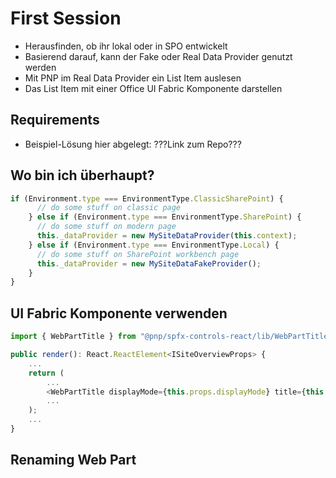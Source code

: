# First Session
* Herausfinden, ob ihr lokal oder in SPO entwickelt
* Basierend darauf, kann der Fake oder Real Data Provider genutzt werden
* Mit PNP im Real Data Provider ein List Item auslesen
* Das List Item mit einer Office UI Fabric Komponente darstellen

## Requirements
* Beispiel-Lösung hier abgelegt: ???Link zum Repo???


## Wo bin ich überhaupt?
```ts
if (Environment.type === EnvironmentType.ClassicSharePoint) {
      // do some stuff on classic page
    } else if (Environment.type === EnvironmentType.SharePoint) {
      // do some stuff on modern page
      this._dataProvider = new MySiteDataProvider(this.context);
    } else if (Environment.type === EnvironmentType.Local) {
      // do some stuff on SharePoint workbench page
      this._dataProvider = new MySiteDataFakeProvider();
    }
}
```

## UI Fabric Komponente verwenden
```ts
import { WebPartTitle } from "@pnp/spfx-controls-react/lib/WebPartTitle";

public render(): React.ReactElement<ISiteOverviewProps> {
    ...
    return (
        ...
        <WebPartTitle displayMode={this.props.displayMode} title={this.props.title} updateProperty={this.props.fUpdateProperty} />
        ...
    );
    ...
}

```

## Renaming Web Part
